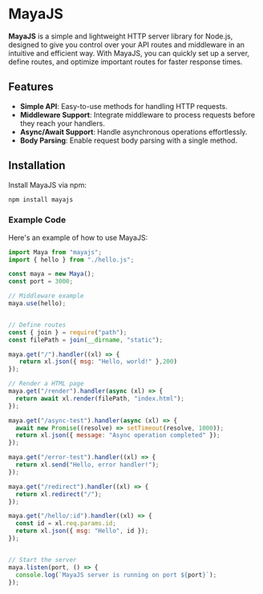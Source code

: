 # MayaJS

**MayaJS** is a simple and lightweight HTTP server library for Node.js, designed to give you control over your API routes and middleware in an intuitive and efficient way. With MayaJS, you can quickly set up a server, define routes, and optimize important routes for faster response times.

## Features

- **Simple API**: Easy-to-use methods for handling HTTP requests.
- **Middleware Support**: Integrate middleware to process requests before they reach your handlers.
- **Async/Await Support**: Handle asynchronous operations effortlessly.
- **Body Parsing**: Enable request body parsing with a single method.

## Installation

Install MayaJS via npm:

```bash
npm install mayajs
```

### Example Code

Here's an example of how to use MayaJS:

```javascript
import Maya from "mayajs";
import { hello } from "./hello.js";

const maya = new Maya();
const port = 3000;

// Middleware example
maya.use(hello);


// Define routes
const { join } = require("path");
const filePath = join(__dirname, "static");

maya.get("/").handler((xl) => {
   return xl.json({ msg: "Hello, world!" },200)
});

// Render a HTML page
maya.get("/render").handler(async (xl) => {
  return await xl.render(filePath, "index.html");
});

maya.get("/async-test").handler(async (xl) => {
  await new Promise((resolve) => setTimeout(resolve, 1000));
  return xl.json({ message: "Async operation completed" });
});

maya.get("/error-test").handler((xl) => {
  return xl.send("Hello, error handler!");
});

maya.get("/redirect").handler((xl) => {
  return xl.redirect("/");
});

maya.get("/hello/:id").handler((xl) => {
  const id = xl.req.params.id;
  return xl.json({ msg: "Hello", id });
});


// Start the server
maya.listen(port, () => {
  console.log(`MayaJS server is running on port ${port}`);
});
```